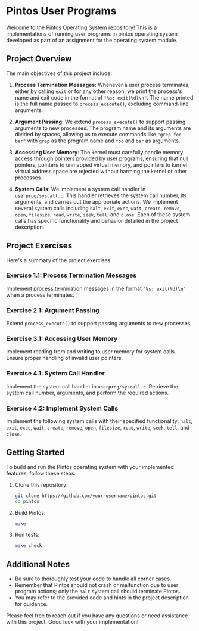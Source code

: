 # Pintos User Programs

Welcome to the Pintos Operating System repository! This is a implementations of running user programs in pintos operating system developed as part of an assignment for the operating system module.

## Project Overview

The main objectives of this project include:

1. **Process Termination Messages**: Whenever a user process terminates, either by calling `exit` or for any other reason, we print the process's name and exit code in the format of `"%s: exit(%d)\n"`. The name printed is the full name passed to `process_execute()`, excluding command-line arguments.

2. **Argument Passing**: We extend `process_execute()` to support passing arguments to new processes. The program name and its arguments are divided by spaces, allowing us to execute commands like `"grep foo bar"` with `grep` as the program name and `foo` and `bar` as arguments.

3. **Accessing User Memory**: The kernel must carefully handle memory access through pointers provided by user programs, ensuring that null pointers, pointers to unmapped virtual memory, and pointers to kernel virtual address space are rejected without harming the kernel or other processes.

4. **System Calls**: We implement a system call handler in `userprog/syscall.c`. This handler retrieves the system call number, its arguments, and carries out the appropriate actions. We implement several system calls including `halt`, `exit`, `exec`, `wait`, `create`, `remove`, `open`, `filesize`, `read`, `write`, `seek`, `tell`, and `close`. Each of these system calls has specific functionality and behavior detailed in the project description.

## Project Exercises

Here's a summary of the project exercises:

### Exercise 1.1: Process Termination Messages
Implement process termination messages in the format `"%s: exit(%d)\n"` when a process terminates.

### Exercise 2.1: Argument Passing
Extend `process_execute()` to support passing arguments to new processes.

### Exercise 3.1: Accessing User Memory
Implement reading from and writing to user memory for system calls. Ensure proper handling of invalid user pointers.

### Exercise 4.1: System Call Handler
Implement the system call handler in `userprog/syscall.c`. Retrieve the system call number, arguments, and perform the required actions.

### Exercise 4.2: Implement System Calls
Implement the following system calls with their specified functionality: `halt`, `exit`, `exec`, `wait`, `create`, `remove`, `open`, `filesize`, `read`, `write`, `seek`, `tell`, and `close`.

## Getting Started

To build and run the Pintos operating system with your implemented features, follow these steps:

1. Clone this repository:
   ```bash
   git clone https://github.com/your-username/pintos.git
   cd pintos
   ```

2. Build Pintos:
   ```bash
   make
   ```

3. Run tests:
   ```bash
   make check
   ```

## Additional Notes

- Be sure to thoroughly test your code to handle all corner cases.
- Remember that Pintos should not crash or malfunction due to user program actions; only the `halt` system call should terminate Pintos.
- You may refer to the provided code and hints in the project description for guidance.

Please feel free to reach out if you have any questions or need assistance with this project. Good luck with your implementation!
